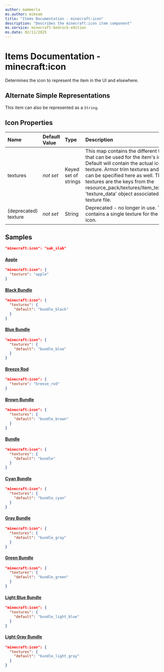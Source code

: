 ```yaml
---
author: mammerla
ms.author: mikeam
title: "Items Documentation - minecraft:icon"
description: "Describes the minecraft:icon item component"
ms.service: minecraft-bedrock-edition
ms.date: 02/11/2025 
---
```


# Items Documentation - minecraft:icon

Determines the icon to represent the item in the UI and elsewhere.

## Alternate Simple Representations

This item can also be represented as a `String`.


## Icon Properties

|Name       |Default Value |Type |Description |Example Values |
|:----------|:-------------|:----|:-----------|:------------- |
| textures | *not set* | Keyed set of strings | This map contains the different textures that can be used for the item's icon. Default will contain the actual icon texture. Armor trim textures and palettes can be specified here as well. The icon textures are the keys from the resource_pack/textures/item_texture.json 'texture_data' object associated with the texture file. | Black Bundle: `{"default":"bundle_black"}`, Blue Bundle: `{"default":"bundle_blue"}`, Brown Bundle: `{"default":"bundle_brown"}` | 
| (deprecated) texture | *not set* | String | Deprecated - no longer in use. This contains a single texture for the items icon. | Apple: `"apple"`, Breeze Rod: `"breeze_rod"`, Ominous Trial Key: `"ominous_trial_key"` | 

## Samples


```json
"minecraft:icon": "oak_slab"
```

#### [Apple](https://github.com/Mojang/bedrock-samples/tree/preview/behavior_pack/items/apple.json)


```json
"minecraft:icon": {
  "texture": "apple"
}
```

#### [Black Bundle](https://github.com/Mojang/bedrock-samples/tree/preview/behavior_pack/items/black_bundle.json)


```json
"minecraft:icon": {
  "textures": {
    "default": "bundle_black"
  }
}
```

#### [Blue Bundle](https://github.com/Mojang/bedrock-samples/tree/preview/behavior_pack/items/blue_bundle.json)


```json
"minecraft:icon": {
  "textures": {
    "default": "bundle_blue"
  }
}
```

#### [Breeze Rod](https://github.com/Mojang/bedrock-samples/tree/preview/behavior_pack/items/breeze_rod.json)


```json
"minecraft:icon": {
  "texture": "breeze_rod"
}
```

#### [Brown Bundle](https://github.com/Mojang/bedrock-samples/tree/preview/behavior_pack/items/brown_bundle.json)


```json
"minecraft:icon": {
  "textures": {
    "default": "bundle_brown"
  }
}
```

#### [Bundle](https://github.com/Mojang/bedrock-samples/tree/preview/behavior_pack/items/bundle.json)


```json
"minecraft:icon": {
  "textures": {
    "default": "bundle"
  }
}
```

#### [Cyan Bundle](https://github.com/Mojang/bedrock-samples/tree/preview/behavior_pack/items/cyan_bundle.json)


```json
"minecraft:icon": {
  "textures": {
    "default": "bundle_cyan"
  }
}
```

#### [Gray Bundle](https://github.com/Mojang/bedrock-samples/tree/preview/behavior_pack/items/gray_bundle.json)


```json
"minecraft:icon": {
  "textures": {
    "default": "bundle_gray"
  }
}
```

#### [Green Bundle](https://github.com/Mojang/bedrock-samples/tree/preview/behavior_pack/items/green_bundle.json)


```json
"minecraft:icon": {
  "textures": {
    "default": "bundle_green"
  }
}
```

#### [Light Blue Bundle](https://github.com/Mojang/bedrock-samples/tree/preview/behavior_pack/items/light_blue_bundle.json)


```json
"minecraft:icon": {
  "textures": {
    "default": "bundle_light_blue"
  }
}
```

#### [Light Gray Bundle](https://github.com/Mojang/bedrock-samples/tree/preview/behavior_pack/items/light_gray_bundle.json)


```json
"minecraft:icon": {
  "textures": {
    "default": "bundle_light_gray"
  }
}
```
